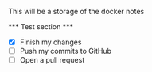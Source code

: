 This will be a storage of the docker notes

*** Test section ***

- [x] Finish my changes
- [ ] Push my commits to GitHub
- [ ] Open a pull request
